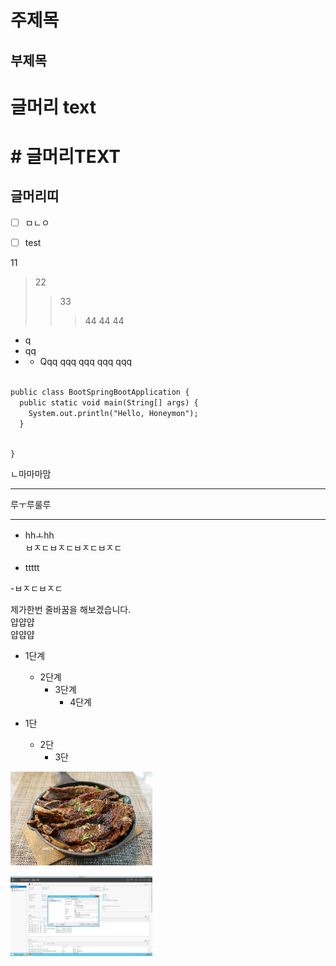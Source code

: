 주제목
=========
부제목
---------

# 글머리 text

# # 글머리TEXT

## 글머리띠


- [ ] ㅁㄴㅇ

- [ ] test

11
> 22
> >33
> >>44
> >>44
> > >44

* q
* qq
* * Qqq
qqq
  qqq
  qqq
  qqq

<code>
public class BootSpringBootApplication {
  public static void main(String[] args) {
    System.out.println("Hello, Honeymon");
  }

}
</code>

ㄴ마마마맘
- - -
루ㅜ루룰루
- - -

+ hhㅗhh   
ㅂㅈㄷㅂㅈㄷㅂㅈㄷㅂㅈㄷ
* ttttt   

-ㅂㅈㄷㅂㅈㄷ

제가한번 줄바꿈을 해보겠습니다.   
얍얍얍   
얍얍얍  

* 1단계
  - 2단계
    + 3단계
      + 4단계

* 1단
  * 2단
    * 3단

<img src="https://github.com/joohyoungkim19940805/gogoda/blob/master/springProject/WebContent/img/1.jpg?raw=true" width="45%" height="30%" title="px(픽셀) 크기 설정" alt="RubberDuck"></img>

<img src="https://github.com/joohyoungkim19940805/imgRepository/blob/main/image/1.jpg?raw=true" width="45%" height="30%" title="안녕 난 타이틀" alt="이미지 안나옴?"></img>


